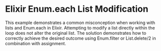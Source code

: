 # Elixir Enum.each List Modification
This example demonstrates a common misconception when working with lists and Enum.each in Elixir.  Attempting to modify a list directly within the loop does not alter the original list.  The solution demonstrates how to correctly achieve the desired outcome using Enum.filter or List.delete/2 in combination with assignment.